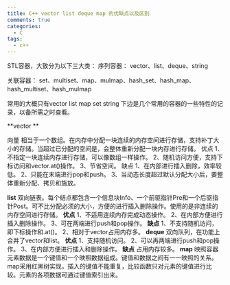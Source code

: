 ```yaml
---
title: C++ vector list deque map 的优缺点以及区别
comments: true
categories:
  - C
tags:
  - c++
---
```


STL容器，大致分为以下三大类： 
序列容器：
vector、list、deque、string 

关联容器：
set、multiset、map、mulmap、hash\_set、hash\_map、hash\_multiset、hash\_mulmap 

常用的大概只有vector list map set string 
下边是几个常用的容器的一些特性的记录，以备所需之时查看。 

**vector ** 

向量 相当于一个数组。在内存中分配一块连续的内存空间进行存储，支持补丁大小的存储。当超过已分配的空间是，会整体重新分配一块内存进行存储。 
优点 
1、不指定一块连续内存进行存储，可以像数组一样操作。 
2、随机访问方便，支持下标访问和vector.at()操作。 
3、节省空间。 缺点 1、在内部进行插入删除，效率较低。 
2、只能在末端进行pop和push。 
3、当动态长度超过默认分配大小后，要整体重新分配、拷贝和施放。 

**list** 双向链表。每个结点都包含一个信息块Info、一个前驱指针Pre和一个后驱指针Post。可不比分配必须的大小，方便的进行插入删除操作。使用的是非连续的 内存空间进行存储。 **优点** 1、不适用连续内存完成动态操作。 2、在内部方便进行插入删除操作。 3、可在两端进行push和pop操作。 **缺点** 1、不支持随机访问，即下标操作和.at()。 2、相对于vector占用内存多。 **deque** 双向队列，在功能上合并了vector和list。 **优点** 1、支持随机访问。 2、可以再两端进行push和pop操作。 3、在内部方便进行插入和删除操作。 **缺点** 占用内存较多。 **map** 映照容器 元素数据是一个键值和一个映照数据组成。键值和数据之间有一一映照的关系。 map采用红黑树实现，插入的键值不能重复，比较函数只对元素的键值进行比较。元素的各项数据可通过键值索引出来。